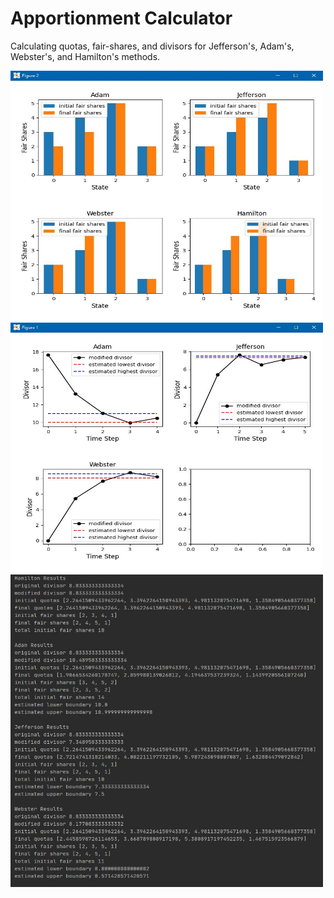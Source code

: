 
# Apportionment Calculator
Calculating quotas, fair-shares, and divisors for Jefferson's, Adam's, Webster's, and Hamilton's methods.

<img src="graph_1.JPG" width="500" height="400">
<img src="graph_2.JPG" width="500" height="400">
<img src="output_1.JPG" width="500" height="500">
